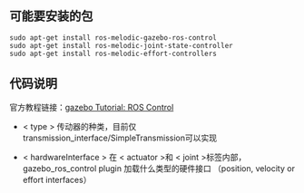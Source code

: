 ## 可能要安装的包

```
sudo apt-get install ros-melodic-gazebo-ros-control
sudo apt-get install ros-melodic-joint-state-controller
sudo apt-get install ros-melodic-effort-controllers
```

## 代码说明

官方教程链接：[gazebo Tutorial: ROS Control](http://gazebosim.org/tutorials?tut=ros_control&cat=connect_ros)

- < type > 传动器的种类，目前仅transmission_interface/SimpleTransmission可以实现

- < hardwareInterface > 在 < actuator >和 < joint >标签内部，gazebo_ros_control plugin 加载什么类型的硬件接口 （position, velocity or effort interfaces）

  

